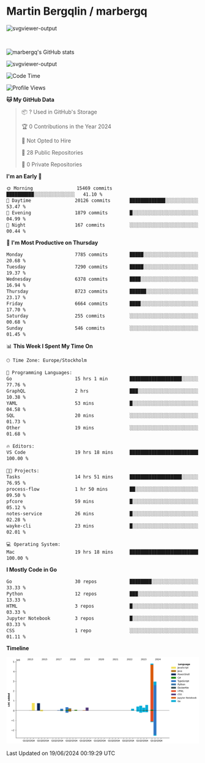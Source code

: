 # Martin Bergqlin / marbergq

![svgviewer-output](https://user-images.githubusercontent.com/2405410/206014777-22d41ecb-c24f-421d-b7d9-bba2cb5bb0de.svg)

<br>

<!--- [![Martin's Week](https://github-readme-stats.vercel.app/api/wakatime?username=marbergq&theme=dark)](https://github.com/anuraghazra/github-readme-stats) -->

![marbergq's GitHub stats](https://github-readme-stats.vercel.app/api?username=marbergq&count_private=true&show_icons=true)

![svgviewer-output](https://wakatime.com/badge/user/3f0a2069-6683-4e19-9a4a-7d21ea815067.svg)

<!--START_SECTION:waka-->
![Code Time](http://img.shields.io/badge/Code%20Time-4%2C151%20hrs%2012%20mins-blue)

![Profile Views](http://img.shields.io/badge/Profile%20Views-0-blue)

**🐱 My GitHub Data** 

> 📦 ? Used in GitHub's Storage 
 > 
> 🏆 0 Contributions in the Year 2024
 > 
> 🚫 Not Opted to Hire
 > 
> 📜 28 Public Repositories 
 > 
> 🔑 0 Private Repositories 
 > 
**I'm an Early 🐤** 

```text
🌞 Morning                15469 commits       ██████████░░░░░░░░░░░░░░░   41.10 % 
🌆 Daytime                20126 commits       █████████████░░░░░░░░░░░░   53.47 % 
🌃 Evening                1879 commits        █░░░░░░░░░░░░░░░░░░░░░░░░   04.99 % 
🌙 Night                  167 commits         ░░░░░░░░░░░░░░░░░░░░░░░░░   00.44 % 
```
📅 **I'm Most Productive on Thursday** 

```text
Monday                   7785 commits        █████░░░░░░░░░░░░░░░░░░░░   20.68 % 
Tuesday                  7290 commits        █████░░░░░░░░░░░░░░░░░░░░   19.37 % 
Wednesday                6378 commits        ████░░░░░░░░░░░░░░░░░░░░░   16.94 % 
Thursday                 8723 commits        ██████░░░░░░░░░░░░░░░░░░░   23.17 % 
Friday                   6664 commits        ████░░░░░░░░░░░░░░░░░░░░░   17.70 % 
Saturday                 255 commits         ░░░░░░░░░░░░░░░░░░░░░░░░░   00.68 % 
Sunday                   546 commits         ░░░░░░░░░░░░░░░░░░░░░░░░░   01.45 % 
```


📊 **This Week I Spent My Time On** 

```text
🕑︎ Time Zone: Europe/Stockholm

💬 Programming Languages: 
Go                       15 hrs 1 min        ███████████████████░░░░░░   77.76 % 
GraphQL                  2 hrs               ███░░░░░░░░░░░░░░░░░░░░░░   10.38 % 
YAML                     53 mins             █░░░░░░░░░░░░░░░░░░░░░░░░   04.58 % 
SQL                      20 mins             ░░░░░░░░░░░░░░░░░░░░░░░░░   01.73 % 
Other                    19 mins             ░░░░░░░░░░░░░░░░░░░░░░░░░   01.68 % 

🔥 Editors: 
VS Code                  19 hrs 18 mins      █████████████████████████   100.00 % 

🐱‍💻 Projects: 
Tasks                    14 hrs 51 mins      ███████████████████░░░░░░   76.95 % 
process-flow             1 hr 50 mins        ██░░░░░░░░░░░░░░░░░░░░░░░   09.50 % 
pfcore                   59 mins             █░░░░░░░░░░░░░░░░░░░░░░░░   05.12 % 
notes-service            26 mins             █░░░░░░░░░░░░░░░░░░░░░░░░   02.28 % 
wayke-cli                23 mins             █░░░░░░░░░░░░░░░░░░░░░░░░   02.01 % 

💻 Operating System: 
Mac                      19 hrs 18 mins      █████████████████████████   100.00 % 
```

**I Mostly Code in Go** 

```text
Go                       30 repos            ████████░░░░░░░░░░░░░░░░░   33.33 % 
Python                   12 repos            ███░░░░░░░░░░░░░░░░░░░░░░   13.33 % 
HTML                     3 repos             █░░░░░░░░░░░░░░░░░░░░░░░░   03.33 % 
Jupyter Notebook         3 repos             █░░░░░░░░░░░░░░░░░░░░░░░░   03.33 % 
CSS                      1 repo              ░░░░░░░░░░░░░░░░░░░░░░░░░   01.11 % 
```



**Timeline**

![Lines of Code chart](https://raw.githubusercontent.com/marbergq/marbergq/main/assets/bar_graph.png)


 Last Updated on 19/06/2024 00:19:29 UTC
<!--END_SECTION:waka-->
